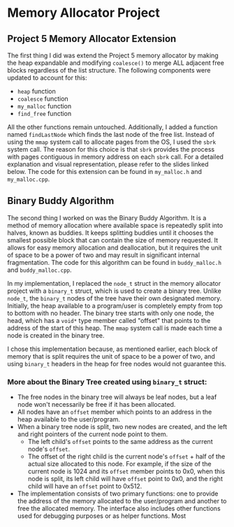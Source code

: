 # Memory Allocator Project

## Project 5 Memory Allocator Extension

The first thing I did was extend the Project 5 memory allocator by making the heap expandable and modifying `coalesce()` to merge ALL adjacent free blocks regardless of the list structure. The following components were updated to account for this:

- `heap` function
- `coalesce` function
- `my_malloc` function
- `find_free` function

All the other functions remain untouched. Additionally, I added a function named `findLastNode` which finds the last node of the free list. Instead of using the `mmap` system call to allocate pages from the OS, I used the `sbrk` system call. The reason for this choice is that `sbrk` provides the process with pages contiguous in memory address on each `sbrk` call. For a detailed explanation and visual representation, please refer to the slides linked below. The code for this extension can be found in `my_malloc.h` and `my_malloc.cpp`.

## Binary Buddy Algorithm

The second thing I worked on was the Binary Buddy Algorithm. It is a method of memory allocation where available space is repeatedly split into halves, known as buddies. It keeps splitting buddies until it chooses the smallest possible block that can contain the size of memory requested. It allows for easy memory allocation and deallocation, but it requires the unit of space to be a power of two and may result in significant internal fragmentation. The code for this algorithm can be found in `buddy_malloc.h` and `buddy_malloc.cpp`.

In my implementation, I replaced the `node_t` struct in the memory allocator project with a `binary_t` struct, which is used to create a binary tree. Unlike `node_t`, the `binary_t` nodes of the tree have their own designated memory. Initially, the heap available to a program/user is completely empty from top to bottom with no header. The binary tree starts with only one node, the head, which has a `void*` type member called "offset" that points to the address of the start of this heap. The `mmap` system call is made each time a node is created in the binary tree.

I chose this implementation because, as mentioned earlier, each block of memory that is split requires the unit of space to be a power of two, and using `binary_t` headers in the heap for free nodes would not guarantee this.

### More about the Binary Tree created using `binary_t` struct:

- The free nodes in the binary tree will always be leaf nodes, but a leaf node won't necessarily be free if it has been allocated.
- All nodes have an `offset` member which points to an address in the heap available to the user/program.
- When a binary tree node is split, two new nodes are created, and the left and right pointers of the current node point to them.
  - The left child's `offset` points to the same address as the current node's `offset`.
  - The offset of the right child is the current node's `offset` + half of the actual size allocated to this node. For example, if the size of the current node is 1024 and its `offset` member points to 0x0, when this node is split, its left child will have `offset` point to 0x0, and the right child will have an `offset` point to 0x512.
- The implementation consists of two primary functions: one to provide the address of the memory allocated to the user/program and another to free the allocated memory. The interface also includes other functions used for debugging purposes or as helper functions. Most
